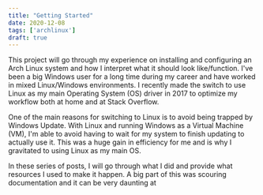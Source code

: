 ```yaml
---
title: "Getting Started"
date: 2020-12-08
tags: ['archlinux']
draft: true
---
```


This project will go through my experience on installing and configuring an
Arch Linux system and how I interpret what it should look like/function. I've
been a big Windows user for a long time during my career and have worked in mixed
Linux/Windows environments. I recently made the switch to use Linux as my main
Operating System (OS) driver in 2017 to optimize my workflow both at home and at
Stack Overflow.

One of the main reasons for switching to Linux is to avoid being trapped by
Windows Update. With Linux and running Windows as a Virtual Machine (VM), I'm able to avoid
having to wait for my system to finish updating to actually use it. This was a huge gain in
efficiency for me and is why I gravitated to using Linux as my main OS.

In these series of posts, I will go through what I did and provide what
resources I used to make it happen. A big part of this was scouring documentation and it can be very daunting at
